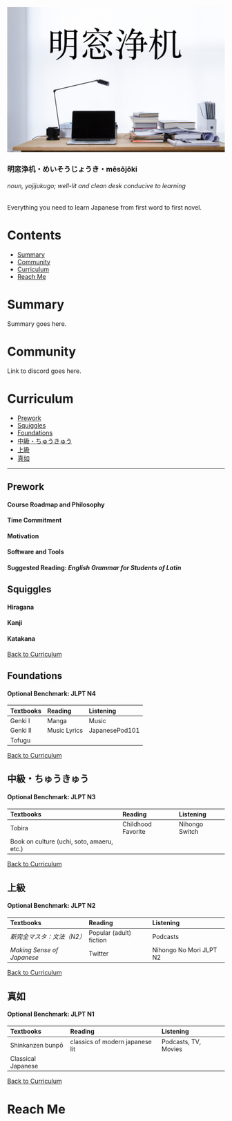![Mēsōjōki Title Image](images/meisoujouki.jpg)
### 明窓浄机・めいそうじょうき・mēsōjōki
###### noun, yojijukugo; well-lit and clean desk conducive to learning
Everything you need to learn Japanese from first word to first novel.

# Contents
- [Summary](#summary)
- [Community](#community)
- [Curriculum](#curriculum)
- [Reach Me](#reach-me)

# Summary
Summary goes here.

# Community
Link to discord goes here.

# Curriculum
- [Prework](#prework)
- [Squiggles](#squiggles)
- [Foundations](#foundations)
- [中級・ちゅうきゅう](#intermediate)
- [上級](#上級)
- [真如](#真如)

---

## Prework

#### Course Roadmap and Philosophy
#### Time Commitment
#### Motivation
#### Software and Tools
#### Suggested Reading: *English Grammar for Students of Latin*

## Squiggles

#### Hiragana
#### Kanji
#### Katakana

[Back to Curriculum](#curriculum)

## Foundations

#### Optional Benchmark: JLPT N4

| Textbooks | Reading    | Listening      |
|:----------|:-----------|:---------------|
|Genki I    |Manga       |Music           |
|Genki II   |Music Lyrics|JapanesePod101  |
|Tofugu     |            |                |

[Back to Curriculum](#curriculum)

## 中級・ちゅうきゅう <a id="intermediate"></a>

#### Optional Benchmark: JLPT N3

| Textbooks | Reading          | Listening      |
|:----------|:-----------------|:---------------|
|Tobira     |Childhood Favorite|Nihongo Switch  |
|Book on culture (uchi, soto, amaeru, etc.)|||

[Back to Curriculum](#curriculum)

## 上級

#### Optional Benchmark: JLPT N2

| Textbooks                | Reading               | Listening             |
|:---                      |:---                   |:---                   |
|*新完全マスタ：文法（N2）*    |Popular (adult) fiction|Podcasts               |
|*Making Sense of Japanese*|Twitter                |Nihongo No Mori JLPT N2|

[Back to Curriculum](#curriculum)

## 真如

#### Optional Benchmark: JLPT N1

| Textbooks        | Reading                       | Listening          |
|:---              |:---                           |:---                |
|Shinkanzen bunpō  |classics of modern japanese lit|Podcasts, TV, Movies|
|Classical Japanese||||

[Back to Curriculum](#curriculum)

# Reach Me
